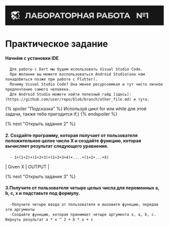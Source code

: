 ![alt MATE Programming Lab](https://github.com/MATE-Programming/Lab_logo/blob/main/lab_1.svg?raw=true)

# Практическое задание

#### Начнём с установки IDE 
      Для работы с Dart мы будем использовать Visual Studio Code. 
      При желании вы можете воспользоваться Android Studio(она нам понадобиться позже при работе с Flutter). 
      Почему Visual Studio Code? Она менее ресурсоемкая и тут чисто личное предпочтение самого человека. 
      Для Android Studio можете найти полезный гайд [здесь]:(https://github.com/user/repo/blob/branch/other_file.md) и тута.
{% spoiler "Подсказка" %}
Используй цикл for или while для этой задачи, также тебе пригодится if;)
{% endspoiler %}

{% next "Открыть задание 2" %}
#### 2. Создайте программу, которая получает от пользователя положительное целое число X и создайте функцию, которая вычисляет результат следующего уравнения.
      - 1+(1+2)+(1+2+3)+(1+2+3+4)+....+(1+2+...+X)

| Given X | OUTPUT |


{% next "Открыть задание 3" %}
#### 3.Получите от пользователя четыре целых числа для переменных a, b, c, x и подставьте под формулу.
      -Получите четыре ввода от пользователя и вызовите функцию, передав эти аргументы
      -Создайте функцию, которая принимает четыре аргумента x, a, b, c. Вернуть результат a * x ^ 2 + b * x + c
